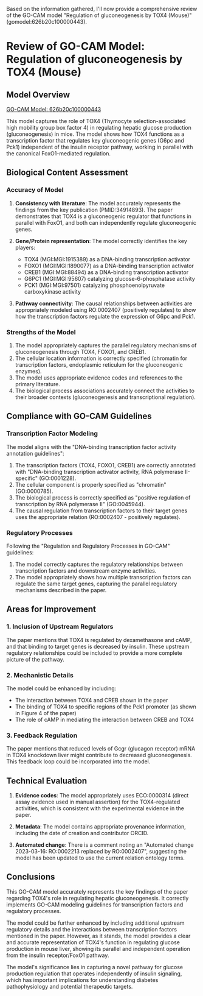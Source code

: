 Based on the information gathered, I'll now provide a comprehensive review of the GO-CAM model "Regulation of gluconeogenesis by TOX4 (Mouse)" (gomodel:626b20c100000443).

# Review of GO-CAM Model: Regulation of gluconeogenesis by TOX4 (Mouse)

## Model Overview
[GO-CAM Model: 626b20c100000443](https://bioregistry.io/go.model:626b20c100000443)

This model captures the role of TOX4 (Thymocyte selection-associated high mobility group box factor 4) in regulating hepatic glucose production (gluconeogenesis) in mice. The model shows how TOX4 functions as a transcription factor that regulates key gluconeogenic genes (G6pc and Pck1) independent of the insulin receptor pathway, working in parallel with the canonical FoxO1-mediated regulation.

## Biological Content Assessment

### Accuracy of Model
1. **Consistency with literature**: The model accurately represents the findings from the key publication (PMID:34914893). The paper demonstrates that TOX4 is a gluconeogenic regulator that functions in parallel with FoxO1, and both can independently regulate gluconeogenic genes.

2. **Gene/Protein representation**: The model correctly identifies the key players:
   - TOX4 (MGI:MGI:1915389) as a DNA-binding transcription activator
   - FOXO1 (MGI:MGI:1890077) as a DNA-binding transcription activator  
   - CREB1 (MGI:MGI:88494) as a DNA-binding transcription activator
   - G6PC1 (MGI:MGI:95607) catalyzing glucose-6-phosphatase activity
   - PCK1 (MGI:MGI:97501) catalyzing phosphoenolpyruvate carboxykinase activity

3. **Pathway connectivity**: The causal relationships between activities are appropriately modeled using RO:0002407 (positively regulates) to show how the transcription factors regulate the expression of G6pc and Pck1.

### Strengths of the Model
1. The model appropriately captures the parallel regulatory mechanisms of gluconeogenesis through TOX4, FOXO1, and CREB1.
2. The cellular location information is correctly specified (chromatin for transcription factors, endoplasmic reticulum for the gluconeogenic enzymes).
3. The model uses appropriate evidence codes and references to the primary literature.
4. The biological process associations accurately connect the activities to their broader contexts (gluconeogenesis and transcriptional regulation).

## Compliance with GO-CAM Guidelines

### Transcription Factor Modeling
The model aligns with the "DNA-binding transcription factor activity annotation guidelines":
1. The transcription factors (TOX4, FOXO1, CREB1) are correctly annotated with "DNA-binding transcription activator activity, RNA polymerase II-specific" (GO:0001228).
2. The cellular component is properly specified as "chromatin" (GO:0000785).
3. The biological process is correctly specified as "positive regulation of transcription by RNA polymerase II" (GO:0045944).
4. The causal regulation from transcription factors to their target genes uses the appropriate relation (RO:0002407 - positively regulates).

### Regulatory Processes
Following the "Regulation and Regulatory Processes in GO-CAM" guidelines:
1. The model correctly captures the regulatory relationships between transcription factors and downstream enzyme activities.
2. The model appropriately shows how multiple transcription factors can regulate the same target genes, capturing the parallel regulatory mechanisms described in the paper.

## Areas for Improvement

### 1. Inclusion of Upstream Regulators
The paper mentions that TOX4 is regulated by dexamethasone and cAMP, and that binding to target genes is decreased by insulin. These upstream regulatory relationships could be included to provide a more complete picture of the pathway.

### 2. Mechanistic Details
The model could be enhanced by including:
- The interaction between TOX4 and CREB shown in the paper
- The binding of TOX4 to specific regions of the Pck1 promoter (as shown in Figure 4 of the paper)
- The role of cAMP in mediating the interaction between CREB and TOX4

### 3. Feedback Regulation
The paper mentions that reduced levels of Gcgr (glucagon receptor) mRNA in TOX4 knockdown liver might contribute to decreased gluconeogenesis. This feedback loop could be incorporated into the model.

## Technical Evaluation

1. **Evidence codes**: The model appropriately uses ECO:0000314 (direct assay evidence used in manual assertion) for the TOX4-regulated activities, which is consistent with the experimental evidence in the paper.

2. **Metadata**: The model contains appropriate provenance information, including the date of creation and contributor ORCID.

3. **Automated change**: There is a comment noting an "Automated change 2023-03-16: RO:0002213 replaced by RO:0002407", suggesting the model has been updated to use the current relation ontology terms.

## Conclusions

This GO-CAM model accurately represents the key findings of the paper regarding TOX4's role in regulating hepatic gluconeogenesis. It correctly implements GO-CAM modeling guidelines for transcription factors and regulatory processes.

The model could be further enhanced by including additional upstream regulatory details and the interactions between transcription factors mentioned in the paper. However, as it stands, the model provides a clear and accurate representation of TOX4's function in regulating glucose production in mouse liver, showing its parallel and independent operation from the insulin receptor/FoxO1 pathway.

The model's significance lies in capturing a novel pathway for glucose production regulation that operates independently of insulin signaling, which has important implications for understanding diabetes pathophysiology and potential therapeutic targets.